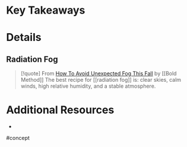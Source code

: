 # Key Takeaways

# Details
## Radiation Fog
> [!quote] From [How To Avoid Unexpected Fog This Fall](https://www.boldmethod.com/learn-to-fly/weather/how-fall-weather-can-produce-a-fog-layer-after-sunset/) by [[Bold Method]]
> The best recipe for [[radiation fog]] is: clear skies, calm winds, high relative humidity, and a stable atmosphere.

# Additional Resources
- 

#concept